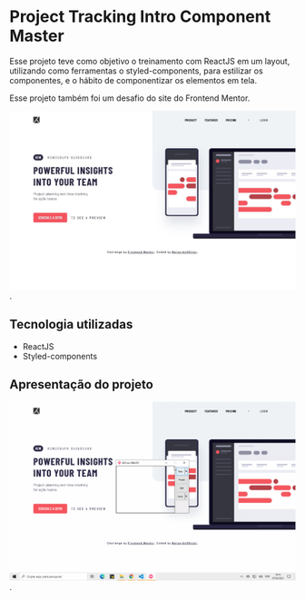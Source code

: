 # Project Tracking Intro Component Master

Esse projeto teve como objetivo o treinamento com ReactJS em um layout, utilizando como ferramentas o styled-components, para estilizar os componentes, e o hábito de componentizar os elementos em tela.

Esse projeto também foi um desafio do site do Frontend Mentor.

![Imagem do projeto](./src/assets/images/image-projeto.JPG).

## Tecnologia utilizadas

- ReactJS
- Styled-components

## Apresentação do projeto

![Imagem do projeto](./src/assets/images/apresentacao-project-react.gif).
